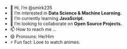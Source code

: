 - 👋 Hi, I’m @smirk235
- 👀 I’m interested in **Data Science & Machine Learning.**
- 🌱 I’m currently learning **JavaScript.**
- 💞️ I’m looking to collaborate on **Open Source Projects.**
- 📫 How to reach me ...
- 😄 Pronouns: He/Him
- ⚡ Fun fact: Love to watch animes.

<!---
smirk235/smirk235 is a ✨ special ✨ repository because its `README.md` (this file) appears on your GitHub profile.
You can click the Preview link to take a look at your changes.
--->
